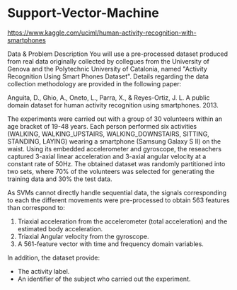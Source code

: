 # Support-Vector-Machine
https://www.kaggle.com/uciml/human-activity-recognition-with-smartphones

Data & Problem Description
You will use a pre-processed dataset produced from real data originally collected by collegues from the University of Genova and the Polytechnic University of Catalonia, named "Activity Recognition Using Smart Phones Dataset". Details regarding the data collection methodology are provided in the following paper:

Anguita, D., Ghio, A., Oneto, L., Parra, X., & Reyes-Ortiz, J. L. A public domain dataset for human activity recognition using smartphones. 2013.

The experiments were carried out with a group of 30 volunteers within an age bracket of 19-48 years. Each person performed six activities (WALKING, WALKING_UPSTAIRS, WALKING_DOWNSTAIRS, SITTING, STANDING, LAYING) wearing a smartphone (Samsung Galaxy S II) on the waist. Using its embedded accelerometer and gyroscope, the reseachers captured 3-axial linear acceleration and 3-axial angular velocity at a constant rate of 50Hz. The obtained dataset was randomly partitioned into two sets, where 70% of the volunteers was selected for generating the training data and 30% the test data.

As SVMs cannot directly handle sequential data, the signals corresponding to each the different movements were pre-processed to obtain 563 features than correspond to:

1. Triaxial acceleration from the accelerometer (total acceleration) and the estimated body acceleration.
2. Triaxial Angular velocity from the gyroscope.
3. A 561-feature vector with time and frequency domain variables.

In addition, the dataset provide:
- The activity label.
- An identifier of the subject who carried out the experiment.
